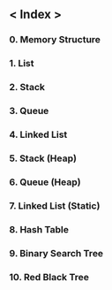 ## < Index >
### 0. Memory Structure
### 1. List
### 2. Stack
### 3. Queue
### 4. Linked List
### 5. Stack (Heap)
### 6. Queue (Heap)
### 7. Linked List (Static)
### 8. Hash Table
### 9. Binary Search Tree
### 10. Red Black Tree
